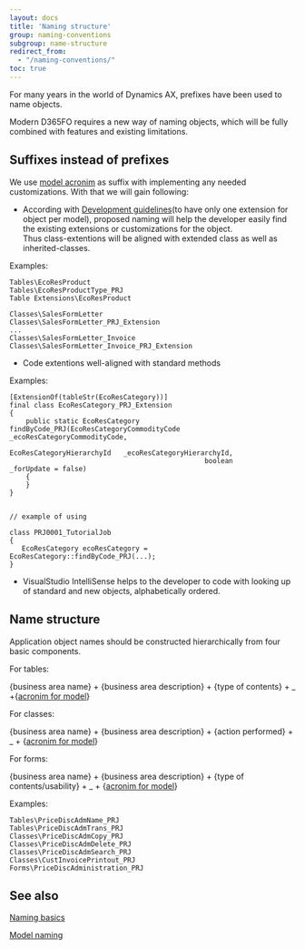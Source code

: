 ```yaml
---
layout: docs
title: 'Naming structure'
group: naming-conventions
subgroup: name-structure
redirect_from:
  - "/naming-conventions/"
toc: true
---
```


For many years in the world of Dynamics AX, prefixes have been used to name objects.

Modern D365FO requires a new way of naming objects, which will be fully combined with features and existing limitations.

## Suffixes instead of prefixes

We use [model acronim](/naming-conventions/model-naming/) as suffix with implementing any needed customizations. With that we will gain following:

- According with [Development guidelines](/development-guidelines/overview/)(to have only one extension for object per model), proposed naming will help the developer easily find the existing extensions or customizations for the object.<br/>Thus class-extentions will be aligned with extended class as well as inherited-classes.

Examples:

```
Tables\EcoResProduct
Tables\EcoResProductType_PRJ
Table Extensions\EcoResProduct

Classes\SalesFormLetter
Classes\SalesFormLetter_PRJ_Extension
...
Classes\SalesFormLetter_Invoice
Classes\SalesFormLetter_Invoice_PRJ_Extension
```

- Code extentions well-aligned with standard methods

Examples:

```
[ExtensionOf(tableStr(EcoResCategory))]
final class EcoResCategory_PRJ_Extension
{
    public static EcoResCategory findByCode_PRJ(EcoResCategoryCommodityCode _ecoResCategoryCommodityCode,
                                                EcoResCategoryHierarchyId   _ecoResCategoryHierarchyId,
                                                boolean                     _forUpdate = false)
    {
    }
}


// example of using

class PRJ0001_TutorialJob
{
   EcoResCategory ecoResCategory = EcoResCategory::findByCode_PRJ(...);
}

```

- VisualStudio IntelliSense helps to the developer to code with looking up of standard and new objects, alphabetically ordered.

## Name structure

Application object names should be constructed hierarchically from four basic components.

For tables:

{business area name} + {business area description} + {type of contents} + _ +{[acronim for model](model-naming.md)}

For classes:

{business area name} + {business area description} + {action performed} + _ + {[acronim for model](model-naming.md)}

For forms:

{business area name} + {business area description} + {type of contents/usability} + _ + {[acronim for model](model-naming.md)}


Examples:

```
Tables\PriceDiscAdmName_PRJ
Tables\PriceDiscAdmTrans_PRJ
Classes\PriceDiscAdmCopy_PRJ
Classes\PriceDiscAdmDelete_PRJ
Classes\PriceDiscAdmSearch_PRJ
Classes\CustInvoicePrintout_PRJ
Forms\PriceDiscAdministration_PRJ
```

## See also

[Naming basics](naming-basics.md)

[Model naming](model-naming.md)
